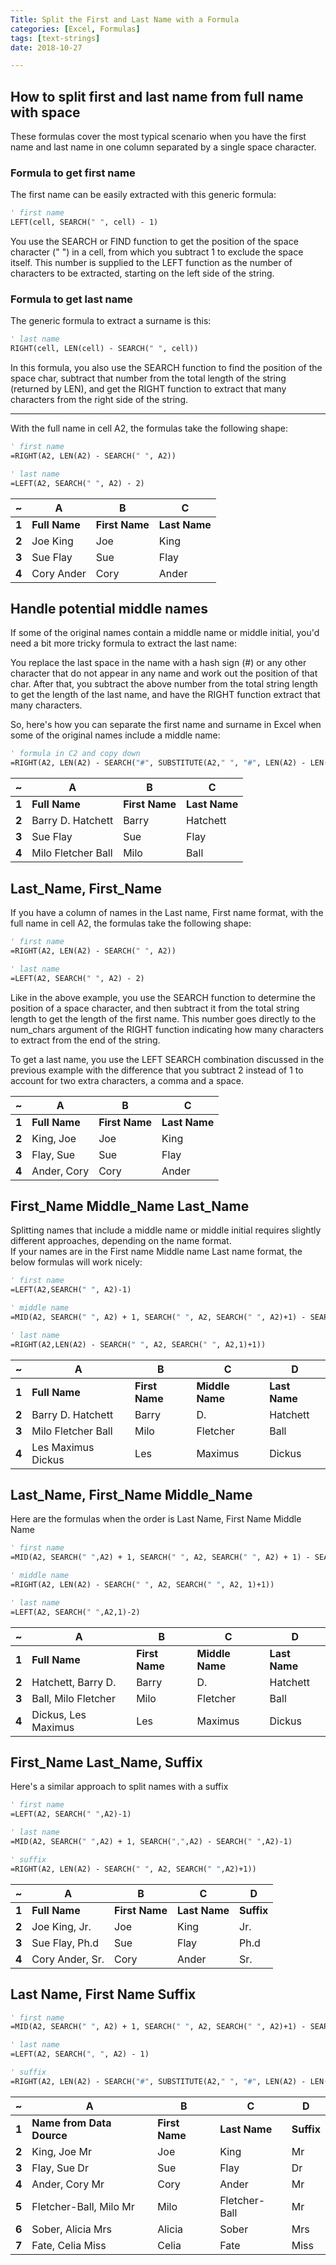 ```yaml
---
Title: Split the First and Last Name with a Formula
categories: [Excel, Formulas]
tags: [text-strings]
date: 2018-10-27

---
```

## How to split first and last name from full name with space

These formulas cover the most typical scenario when you have the first name and last name in one column separated by a single space character.

### Formula to get first name
The first name can be easily extracted with this generic formula:
```vb
' first name
LEFT(cell, SEARCH(" ", cell) - 1)
```
You use the SEARCH or FIND function to get the position of the space character (" ") in a cell, from which you subtract 1 to exclude the space itself. This number is supplied to the LEFT function as the number of characters to be extracted, starting on the left side of the string.
<br>
### Formula to get last name
The generic formula to extract a surname is this:
```vb
' last name
RIGHT(cell, LEN(cell) - SEARCH(" ", cell))
```

In this formula, you also use the SEARCH function to find the position of the space char, subtract that number from the total length of the string (returned by LEN), and get the RIGHT function to extract that many characters from the right side of the string.

----
With the full name in cell A2, the formulas take the following shape:  
```vb
' first name
=RIGHT(A2, LEN(A2) - SEARCH(" ", A2))

' last name
=LEFT(A2, SEARCH(" ", A2) - 2)
```

| ~     | **A**         | **B**          | **C**         |
|-------|---------------|----------------|---------------|
| **1** | **Full Name** | **First Name** | **Last Name** |
| **2** | Joe King      | Joe            | King          |
| **3** | Sue Flay      | Sue            | Flay          |
| **4** | Cory Ander    | Cory           | Ander         |

## Handle potential middle names
If some of the original names contain a middle name or middle initial, you'd need a bit more tricky formula to extract the last name:  

You replace the last space in the name with a hash sign (#) or any other character that do not appear in any name and work out the position of that char. After that, you subtract the above number from the total string length to get the length of the last name, and have the RIGHT function extract that many characters.  

So, here's how you can separate the first name and surname in Excel when some of the original names include a middle name:  
```vb
' formula in C2 and copy down
=RIGHT(A2, LEN(A2) - SEARCH("#", SUBSTITUTE(A2," ", "#", LEN(A2) - LEN(SUBSTITUTE(A2, " ", "")))))
```

| ~     | **A**              | **B**          | **C**         |
|-------|--------------------|----------------|---------------|
| **1** | **Full Name**      | **First Name** | **Last Name** |
| **2** | Barry D. Hatchett  | Barry          | Hatchett      |
| **3** | Sue Flay           | Sue            | Flay          |
| **4** | Milo Fletcher Ball | Milo           | Ball          |

## Last_Name, First_Name
If you have a column of names in the Last name, First name format, with the full name in cell A2, the formulas take the following shape:

```vb
' first name
=RIGHT(A2, LEN(A2) - SEARCH(" ", A2))

' last name
=LEFT(A2, SEARCH(" ", A2) - 2)
```

Like in the above example, you use the SEARCH function to determine the position of a space character, and then subtract it from the total string length to get the length of the first name. This number goes directly to the num_chars argument of the RIGHT function indicating how many characters to extract from the end of the string.

To get a last name, you use the LEFT SEARCH combination discussed in the previous example with the difference that you subtract 2 instead of 1 to account for two extra characters, a comma and a space.

| ~     | **A**         | **B**          | **C**         |
|-------|---------------|----------------|---------------|
| **1** | **Full Name** | **First Name** | **Last Name** |
| **2** | King, Joe     | Joe            | King          |
| **3** | Flay, Sue     | Sue            | Flay          |
| **4** | Ander, Cory   | Cory           | Ander         |

## First_Name Middle_Name Last_Name
Splitting names that include a middle name or middle initial requires slightly different approaches, depending on the name format.  
If your names are in the First name Middle name Last name format, the below formulas will work nicely:

```vb
' first name
=LEFT(A2,SEARCH(" ", A2)-1)

' middle name
=MID(A2, SEARCH(" ", A2) + 1, SEARCH(" ", A2, SEARCH(" ", A2)+1) - SEARCH(" ", A2)-1)

' last name
=RIGHT(A2,LEN(A2) - SEARCH(" ", A2, SEARCH(" ", A2,1)+1))
```

| ~     | **A**              | **B**          | **C**           | **D**         |
|-------|--------------------|----------------|-----------------|---------------|
| **1** | **Full Name**      | **First Name** | **Middle Name** | **Last Name** |
| **2** | Barry D. Hatchett  | Barry          | D.              | Hatchett      |
| **3** | Milo Fletcher Ball | Milo           | Fletcher        | Ball          |
| **4** | Les Maximus Dickus | Les            | Maximus         | Dickus        |

## Last_Name, First_Name Middle_Name
Here are the formulas when the order is Last Name, First Name Middle Name

```vb
' first name
=MID(A2, SEARCH(" ",A2) + 1, SEARCH(" ", A2, SEARCH(" ", A2) + 1) - SEARCH(" ", A2) -1)

' middle name
=RIGHT(A2, LEN(A2) - SEARCH(" ", A2, SEARCH(" ", A2, 1)+1))

' last name
=LEFT(A2, SEARCH(" ",A2,1)-2)
```

| ~     | **A**               | **B**          | **C**           | **D**         |
|-------|---------------------|----------------|-----------------|---------------|
| **1** | **Full Name**       | **First Name** | **Middle Name** | **Last Name** |
| **2** | Hatchett, Barry D.  | Barry          | D.              | Hatchett      |
| **3** | Ball, Milo Fletcher | Milo           | Fletcher        | Ball          |
| **4** | Dickus, Les Maximus | Les            | Maximus         | Dickus        |

## First_Name Last_Name, Suffix
Here's a similar approach to split names with a suffix

```vb
' first name
=LEFT(A2, SEARCH(" ",A2)-1)

' last name
=MID(A2, SEARCH(" ",A2) + 1, SEARCH(",",A2) - SEARCH(" ",A2)-1)

' suffix
=RIGHT(A2, LEN(A2) - SEARCH(" ", A2, SEARCH(" ",A2)+1))
```

| ~     | **A**           | **B**          | **C**         | **D**      |
|-------|-----------------|----------------|---------------|------------|
| **1** | **Full Name**   | **First Name** | **Last Name** | **Suffix** |
| **2** | Joe King, Jr.   | Joe            | King          | Jr.        |
| **3** | Sue Flay, Ph.d  | Sue            | Flay          | Ph.d       |
| **4** | Cory Ander, Sr. | Cory           | Ander         | Sr.        |

## Last Name, First Name Suffix

```vb
' first name
=MID(A2, SEARCH(" ", A2) + 1, SEARCH(" ", A2, SEARCH(" ", A2)+1) - SEARCH(" ", A2)-1)

' last name
=LEFT(A2, SEARCH(", ", A2) - 1)

' suffix
=RIGHT(A2, LEN(A2) - SEARCH("#", SUBSTITUTE(A2," ", "#", LEN(A2) - LEN(SUBSTITUTE(A2, " ", "")))))
```

| ~     | A                         | B              | C             | D          |
|-------|---------------------------|----------------|---------------|------------|
| **1** | **Name from Data Dource** | **First Name** | **Last Name** | **Suffix** |
| **2** | King, Joe Mr              | Joe            | King          | Mr         |
| **3** | Flay, Sue Dr              | Sue            | Flay          | Dr         |
| **4** | Ander, Cory Mr            | Cory           | Ander         | Mr         |
| **5** | Fletcher-Ball, Milo Mr    | Milo           | Fletcher-Ball | Mr         |
| **6** | Sober, Alicia Mrs         | Alicia         | Sober         | Mrs        |
| **7** | Fate, Celia Miss          | Celia          | Fate          | Miss       |
